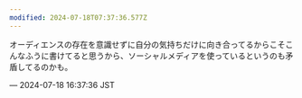 ```yaml
---
modified: 2024-07-18T07:37:36.577Z
---
```


<p>オーディエンスの存在を意識せずに自分の気持ちだけに向き合ってるからこそこんなふうに書けてると思うから、ソーシャルメディアを使っているというのも矛盾してるのかも。</p>

&mdash; 2024-07-18 16:37:36 JST

<!-- Original URL: https://mastodon.social/@sakuramochi0/112806347183084560-->
